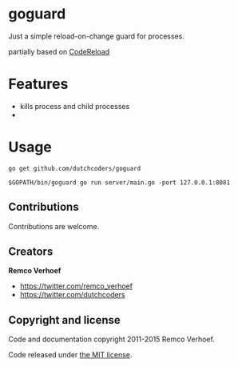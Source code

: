 # goguard
Just a simple reload-on-change guard for processes.

partially based on [CodeReload](https://github.com/githubnemo/CompileDaemon)

# Features

* kills process and child processes
* 

# Usage

```
go get github.com/dutchcoders/goguard

$GOPATH/bin/goguard go run server/main.go -port 127.0.0.1:8081
```

## Contributions

Contributions are welcome.

## Creators

**Remco Verhoef**
- <https://twitter.com/remco_verhoef>
- <https://twitter.com/dutchcoders>

## Copyright and license

Code and documentation copyright 2011-2015 Remco Verhoef.

Code released under [the MIT license](LICENSE).
